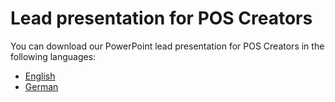 # Lead presentation for POS Creators

You can download our PowerPoint lead presentation for POS Creators in the following languages:

- [English](presentation/media/lead-presentation-creator-en.pptx)
- [German](presentation/media/lead-presentation-creator-de.pptx)


